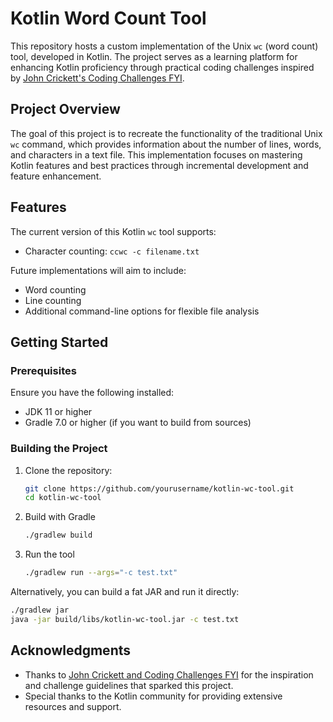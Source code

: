 # Kotlin Word Count Tool

This repository hosts a custom implementation of the Unix `wc` (word count) tool, developed in Kotlin. The project serves as a learning platform for enhancing Kotlin proficiency through practical coding challenges inspired by [John Crickett's Coding Challenges FYI](https://codingchallenges.fyi/challenges/challenge-wc/).

## Project Overview

The goal of this project is to recreate the functionality of the traditional Unix `wc` command, which provides information about the number of lines, words, and characters in a text file. This implementation focuses on mastering Kotlin features and best practices through incremental development and feature enhancement.

## Features

The current version of this Kotlin `wc` tool supports:
- Character counting: `ccwc -c filename.txt`

Future implementations will aim to include:
- Word counting
- Line counting
- Additional command-line options for flexible file analysis

## Getting Started

### Prerequisites

Ensure you have the following installed:
- JDK 11 or higher
- Gradle 7.0 or higher (if you want to build from sources)

### Building the Project

1. Clone the repository:
   ```bash
   git clone https://github.com/yourusername/kotlin-wc-tool.git
   cd kotlin-wc-tool
   ```
2. Build with Gradle
   ```bash
   ./gradlew build
   ```
3. Run the tool
   ```bash
   ./gradlew run --args="-c test.txt"
   ```
   
Alternatively, you can build a fat JAR and run it directly:

   ```bash
   ./gradlew jar
   java -jar build/libs/kotlin-wc-tool.jar -c test.txt
   ```

## Acknowledgments
- Thanks to [John Crickett and Coding Challenges FYI](https://codingchallenges.fyi) for the inspiration and challenge guidelines that sparked this project. 
- Special thanks to the Kotlin community for providing extensive resources and support.